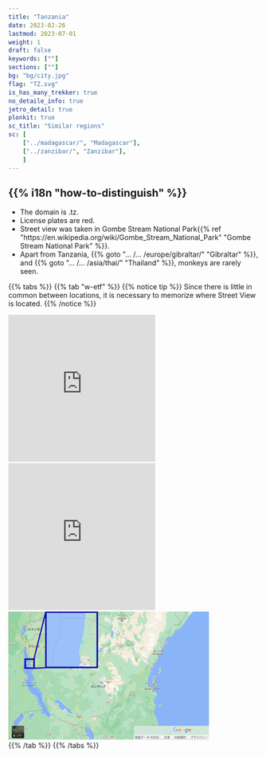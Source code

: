 ```yaml
---
title: "Tanzania"
date: 2023-02-26
lastmod: 2023-07-01
weight: 1
draft: false
keywords: [""]
sections: [""]
bg: "bg/city.jpg"
flag: "TZ.svg"
is_has_many_trekker: true
no_detaile_info: true
jetro_detail: true
plonkit: true
sc_title: "Similar regions"
sc: [
    ["../madagascar/", "Madagascar"],
    ["../zanzibar/", "Zanzibar"],
    ]
---
```


<div class="main-desciption country-description">
    <h2 class="section-title">{{% i18n "how-to-distinguish" %}}</h2>
    <ul class="rule-list">
        <li>The domain is <span class="quiz">.tz</span>.</li>
        <li>License plates are <span class="quiz">red</span>.</li>
        <li>Street view was taken in Gombe Stream National Park{{% ref "https://en.wikipedia.org/wiki/Gombe_Stream_National_Park" "Gombe Stream National Park" %}}.</li>
        <li>Apart from Tanzania, {{% goto "... /... /europe/gibraltar/" "Gibraltar" %}}, and {{% goto "... /... /asia/thai/" "Thailand" %}}, monkeys are rarely seen.</li>
    </ul>
</div>

{{% tabs %}}
{{% tab "w-etf" %}}
{{% notice tip %}}
Since there is little in common between locations, it is necessary to memorize where Street View is located.
{{% /notice %}}
<div class="googlemap-if">
<iframe src="https://www.google.com/maps/embed?pb=!4v1687222166237!6m8!1m7!1sHpICDVPg0AxGBxOAqNx9dA!2m2!1d-4.669323783113501!2d29.62333506254922!3f244.8795270430562!4f-26.238762274455702!5f2.3535105869069004" width="295" height="295" style="border:0;" allowfullscreen="" loading="lazy" referrerpolicy="no-referrer-when-downgrade"></iframe>
<iframe src="https://www.google.com/maps/embed?pb=!4v1683886160271!6m8!1m7!1sn4XUB4cG5nRiVfJuftu5dA!2m2!1d-3.041027899419915!2d37.30021134006131!3f306.8801139271176!4f8.90126208088364!5f0.4000000000000002" width="295" height="295"style="border:0;" allowfullscreen="" loading="lazy" referrerpolicy="no-referrer-when-downgrade"></iframe>
</div>

<div class="googlemap-if unclickable">
<img src="./google-map.png" width="80%">
</div>
{{% /tab %}}
{{% /tabs %}}
